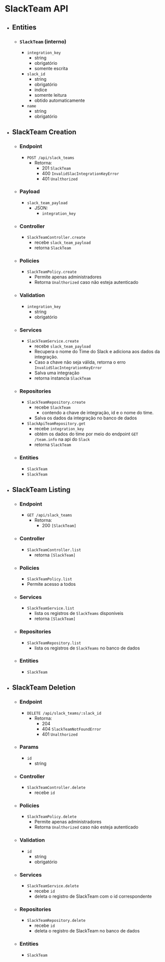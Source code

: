 # SlackTeam API

- ## Entities
  - ### `SlackTeam` (interno)
    - `integration_key`
      - string
      - obrigatório
      - somente escrita
    - `slack_id`
      - string
      - obrigatório
      - indice
      - somente leitura
      - obtido automaticamente
    - `name`
      - string
      - obrigatório

- ## SlackTeam Creation
  - ### Endpoint
    - `POST /api/slack_teams`
      - Retorna:
        - 201 `SlackTeam`
        - 400 `InvalidSlacIntegrationKeyError`
        - 401 `Unalthorized`
  - ### Payload
    - `slack_team_payload`
      - JSON:
        - `integration_key`
  - ### Controller
    - `SlackTeamController.create`
      - recebe `slack_team_payload`
      - retorna `SlackTeam`
  - ### Policies
    - `SlackTeamPolicy.create`
      - Permite apenas administradores
      - Retorna `Unalthorized` caso não esteja autenticado
  - ### Validation
    - `integration_key`
      - string
      - obrigatório
  - ### Services
    - `SlackTeamService.create`
      - recebe `slack_team_payload`
      - Recupera o nome do Time do Slack e adiciona aos dados da integração.
      - Caso a chave não seja válida, retorna o erro `InvalidSlacIntegrationKeyError`
      - Salva uma integração
      - retorna instancia `SlackTeam`
  - ### Repositories
    - `SlackTeamRepository.create`
      - recebe `SlackTeam`
          - contendo a chave de integração, id e o nome do time.
      - Salva os dados da integração no banco de dados
    - `SlackApiTeamRepository.get`
      - recebe `integration_key`
      - obtém os dados do time por meio do endpoint `GET /team.info` na api do `Slack`
      - retorna `SlackTeam`
  - ### Entities
    - `SlackTeam`
    - `SlackTeam`

- ## SlackTeam Listing
  - ### Endpoint
    - `GET /api/slack_teams`
      - Retorna:
        - 200 `[SlackTeam]`
  - ### Controller
    - `SlackTeamController.list`
      - retorna `[SlackTeam]`
  - ### Policies
    - `SlackTeamPolicy.list`
    - Permite acesso a todos
  - ### Services
    - `SlackTeamService.list`
      - lista os registros de `SlackTeams` disponíveis
      - retorna `[SlackTeam]`
  - ### Repositories
    - `SlackTeamRepository.list`
      - lista os registros de `SlackTeams` no banco de dados
  - ### Entities
    - `SlackTeam`
  
- ## SlackTeam Deletion
  - ### Endpoint
    - `DELETE /api/slack_teams/:slack_id`
      - Retorna:
        - 204
        - 404 `SlackTeamNotFoundError`
        - 401 `Unalthorized`
  - ### Params
    - `id`
      - string
  - ### Controller
    - `SlackTeamController.delete`
      - recebe `id`
  - ### Policies
    - `SlackTeamPolicy.delete`
      - Permite apenas administradores
      - Retorna `Unalthorized` caso não esteja autenticado
  - ### Validation
    - `id`
      - string
      - obrigatório
  - ### Services
    - `SlackTeamService.delete`
      - recebe `id`
      - deleta o registro de SlackTeam com o id correspondente
  - ### Repositories
    - `SlackTeamRepository.delete`
      - recebe `id`
      - deleta o registro de SlackTeam no banco de dados
  - ### Entities
    - `SlackTeam`
